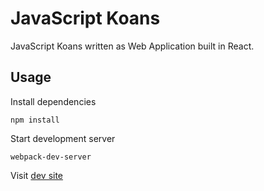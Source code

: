 # JavaScript Koans

JavaScript Koans written as Web Application built in React.

## Usage

Install dependencies

```
npm install
```

Start development server
```
webpack-dev-server
```

Visit [dev site](http://localhost:8080/webpack-dev-server/index.html)
